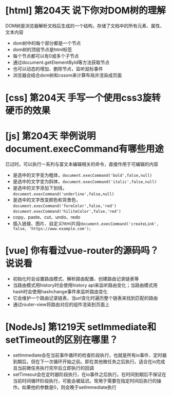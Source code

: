 # [html] 第204天 说下你对DOM树的理解

DOM树是浏览器解析文档后生成的一个结构，存储了文档中的所有元素、属性、文本内容
- dom树中的每个部分都是一个节点
- dom树的顶层节点是html标签
- 每个节点都可以有0或多个子节点
- 通过document.getElementById等方法获取节点
- 也可以动态的增加、删除节点，监听鼠标事件
- 浏览器会结合dom树和cssom来计算布局并渲染成页面

# [css] 第204天 手写一个使用css3旋转硬币的效果

# [js] 第204天 举例说明document.execCommand有哪些用途

已过时。可以执行一系列与富文本编辑相关的命令，直接作用于可编辑的内容

- 是选中的文字变为粗体，`document.execCommand('bold',false,null)`
- 是选中的文字变为斜体，`document.execCommand('italic',false,null)`
- 是选中的文字添加下划线，`document.execCommand('underline',false,null)`
- 是选中的文字改变颜色和背景色，`document.execCommand('foreColor',false,'red')` `document.execCommand('hiliteColor',false,'red')`
- copy、paste、cut、undo、redo
- 插入链接、图片、自定义html片段`document.execCommand('createLink', false, 'https://www.example.com');`

# [vue] 你有看过vue-router的源码吗？说说看

- 初始化时会设置路由模式、解析路由配置、创建路由记录链表等
- 当路由模式用history时会使用history api来监听路由变化；当路由模式用hash时会使用hashchange事件来监听路由变化
- 它会维护一个路由记录链表，当url变化时遍历整个链表来找到匹配的路由
- 通过router-view将路由对应的组件渲染到页面上

# [NodeJs] 第1219天 setImmediate和setTimeout的区别在哪里？

- setImmediate会在当前事件循环的检查阶段执行，也就是所有io事件、定时器到期后，但在下一次循环开始之前。即在其他微任务之后执行。适合在io完成且当前微任务执行完毕后立即执行的回调
- setTimeout会在定时器阶段执行，在io事件之后执行。在时间到期后不保证在当前时间循环阶段执行，可能会被延迟。常用于需要在指定时间后执行的操作。如果他的参数是0，则会晚于setImmediate执行
